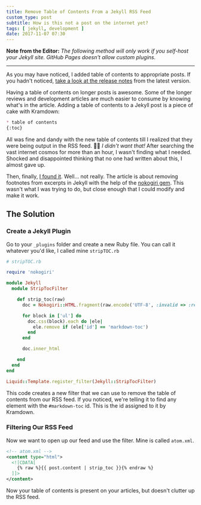 ```yaml
---
title: Remove Table of Contents From a Jekyll RSS Feed
custom_type: post
subtitle: How is this not a post on the internet yet?
tags: [ jekyll, development ]
date: 2017-11-07 07:30
---
```


**Note from the Editor:** *The following method will only work if you self-host your Jekyll site. GitHub Pages doesn't allow custom plugins.*

---

As you may have noticed, I added table of contents to appropriate posts. If you hadn't noticed, [take a look at the release notes](/2017/11/version-1-2-0/#add-heading-anchors-and-a-table-of-contents-to-appropriate-places) from the latest version.

Having a table of contents on longer posts is awesome. Some of the longer reviews and development articles are much easier to consume by knowing what's in the article. Adding a table of contents to a Jekyll post is a piece of cake with Kramdown:

```markdown
* table of contents
{:toc}
```

All was fine and dandy with the new table of contents till I realized that they were being output in the RSS feed. 🤦🏽‍ *I didn't want that!* After searching the vast internet cosmos for more than an hour, I wasn't finding what I needed. Shocked and disappointed thinking that no one had written about this, I almost gave up.

Then, finally, [I found it](http://penguindreams.org/blog/removing-footnotes-from-excerpts-in-jekyll/). Well… not really. The article is about removing footnotes from excerpts in Jekyll with the help of the [nokogiri gem](https://rubygems.org/gems/nokogiri). This wasn't what I was trying to do, but close enough that I could modify and make it work.

## The Solution

### Create a Jekyll Plugin

Go to your `_plugins` folder and create a new Ruby file. You can call it whatever you'd like, I called mine `stripTOC.rb`

```ruby
# stripTOC.rb

require 'nokogiri'

module Jekyll
  module StripTocFilter

    def strip_toc(raw)
      doc = Nokogiri::HTML.fragment(raw.encode('UTF-8', :invalid => :replace, :undef => :replace, :replace => ''))

      for block in ['ul'] do
        doc.css(block).each do |ele|
          ele.remove if (ele['id'] == 'markdown-toc')
        end
      end

      doc.inner_html

    end
  end
end

Liquid::Template.register_filter(Jekyll::StripTocFilter)
```

This code creates a new filter that we can use to remove the table of contents from our RSS feed. If you noticed, we're telling it to find any element with the `#markdown-toc` id. This is the id assigned to it by Kramdown.

### Filtering Our RSS Feed

Now we want to open up our feed and use the filter. Mine is called `atom.xml`.

```xml
<!-- atom.xml -->
<content type="html">
  <![CDATA[
    {% raw %}{{ post.content | strip_toc }}{% endraw %}
  ]]>
</content>
```

Now your table of contents is present on your articles, but doesn't clutter up the RSS feed.
